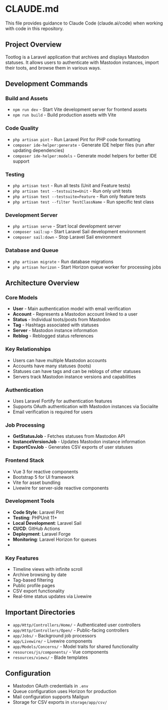 # CLAUDE.md

This file provides guidance to Claude Code (claude.ai/code) when working with code in this repository.

## Project Overview

Tootlog is a Laravel application that archives and displays Mastodon statuses. It allows users to authenticate with Mastodon instances, import their toots, and browse them in various ways.

## Development Commands

### Build and Assets
- `npm run dev` - Start Vite development server for frontend assets
- `npm run build` - Build production assets with Vite

### Code Quality
- `php artisan pint` - Run Laravel Pint for PHP code formatting
- `composer ide-helper:generate` - Generate IDE helper files (run after updating dependencies)
- `composer ide-helper:models` - Generate model helpers for better IDE support

### Testing
- `php artisan test` - Run all tests (Unit and Feature tests)
- `php artisan test --testsuite=Unit` - Run only unit tests
- `php artisan test --testsuite=Feature` - Run only feature tests
- `php artisan test --filter TestClassName` - Run specific test class

### Development Server
- `php artisan serve` - Start local development server
- `composer sail:up` - Start Laravel Sail development environment
- `composer sail:down` - Stop Laravel Sail environment

### Database and Queue
- `php artisan migrate` - Run database migrations
- `php artisan horizon` - Start Horizon queue worker for processing jobs

## Architecture Overview

### Core Models
- **User** - Main authentication model with email verification
- **Account** - Represents a Mastodon account linked to a user
- **Status** - Individual toots/posts from Mastodon
- **Tag** - Hashtags associated with statuses
- **Server** - Mastodon instance information
- **Reblog** - Reblogged status references

### Key Relationships
- Users can have multiple Mastodon accounts
- Accounts have many statuses (toots)
- Statuses can have tags and can be reblogs of other statuses
- Servers track Mastodon instance versions and capabilities

### Authentication
- Uses Laravel Fortify for authentication features
- Supports OAuth authentication with Mastodon instances via Socialite
- Email verification is required for users

### Job Processing
- **GetStatusJob** - Fetches statuses from Mastodon API
- **InstanceVersionJob** - Updates Mastodon instance information
- **ExportCsvJob** - Generates CSV exports of user statuses

### Frontend Stack
- Vue 3 for reactive components
- Bootstrap 5 for UI framework
- Vite for asset bundling
- Livewire for server-side reactive components

### Development Tools
- **Code Style**: Laravel Pint
- **Testing**: PHPUnit 11+
- **Local Development**: Laravel Sail
- **CI/CD**: GitHub Actions
- **Deployment**: Laravel Forge
- **Monitoring**: Laravel Horizon for queues
- 
### Key Features
- Timeline views with infinite scroll
- Archive browsing by date
- Tag-based filtering
- Public profile pages
- CSV export functionality
- Real-time status updates via Livewire

## Important Directories
- `app/Http/Controllers/Home/` - Authenticated user controllers
- `app/Http/Controllers/Open/` - Public-facing controllers
- `app/Jobs/` - Background job processors
- `app/Livewire/` - Livewire components
- `app/Models/Concerns/` - Model traits for shared functionality
- `resources/js/components/` - Vue components
- `resources/views/` - Blade templates

## Configuration
- Mastodon OAuth credentials in `.env`
- Queue configuration uses Horizon for production
- Mail configuration supports Mailgun
- Storage for CSV exports in `storage/app/csv/`
